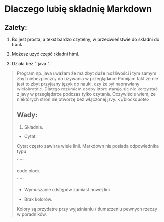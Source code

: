 
# Dlaczego lubię składnię Markdown

## Zalety:

1. Bo jest prosta, a tekst bardzo czytelny, w przeciwieństwie do składni do html.

2. Możesz użyć część skladni html.

3. Działa bez " java ".
<blockquote>
 Program np. java uważam że ma zbyt duże możliwości i tym samym zbyt niebezpieczny do używania w przeglądarce
 Pomijam fakt że nie jest to zbyt przyjazny język do nauki, czy że był naprawiany wielokrotnie.
 Dlatego rozumiem osoby które starają się nie korzystać z javy w przeglądarce podczas tylko czytania.
 Oczywiście wiem, że niektórych stron nie otworzę bez włączonej javy.
 <\/blockquote>

## Wady:

1. Składnia.
- Cytat.

Cytat często zawiera wiele linii. Markdown nie posiada odpowiednika typu

` ```

 code block

` ```
 
- Wymuszanie odstępów zamiast nowej linii.

- Brak kolorów. 

Kolory są przydatne przy wyjaśnianiu / tłumaczeniu pewnych rzeczy w poradników.
